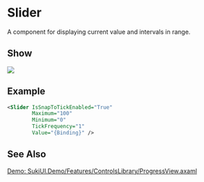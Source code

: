 # Slider

A component for displaying current value and intervals in range.

## Show

<img src="/controls/inputs/slider.gif"/>

## Example

```xml
<Slider IsSnapToTickEnabled="True"
        Maximum="100"
        Minimum="0"
        TickFrequency="1"
        Value="{Binding}" />
```

## See Also

[Demo: SukiUI.Demo/Features/ControlsLibrary/ProgressView.axaml](https://github.com/kikipoulet/SukiUI/blob/cc73e0ddc894cc6b0ae3e73d44eb19e4d3328043/SukiUI.Demo/Features/ControlsLibrary/ProgressView.axaml#L45C16-L45C17)